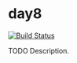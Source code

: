 # day8

[![Build Status](https://travis-ci.org/githubuser/day8.png)](https://travis-ci.org/githubuser/day8)

TODO Description.
